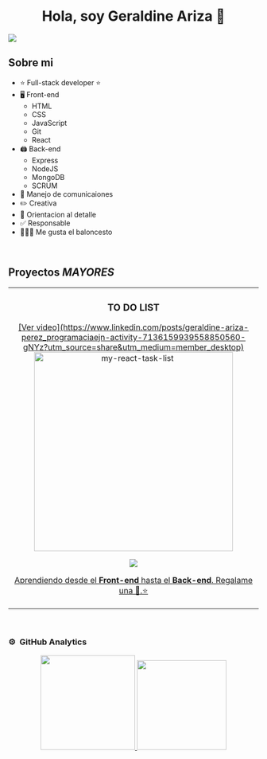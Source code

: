 <div align="center">
<h1 align="center">Hola, soy Geraldine Ariza 👋</h1>
</div>
<img src="https://github.com/GeralAriza12/GeralAriza12/assets/116414042/f3601a90-4472-4aea-bed8-8c8d8f158ae4">


## Sobre mi


- ⭐ Full-stack developer ⭐ 
- 🖥️ Front-end
    - HTML
    - CSS
    - JavaScript
    - Git
    - React 
- 🖨️ Back-end
    - Express
    - NodeJS 
    - MongoDB
    - SCRUM
- 🎥 Manejo de comunicaiones 
- ✏️ Creativa 
- 🎀 Orientacion al detalle 
- ✅ Responsable
- ⛹🏾‍♂️ Me gusta el baloncesto

<br>

## Proyectos *MAYORES*
<table>
<tr>
<td width="50%">
<h3 align="center">TO DO LIST</h3>
<div align="center">

<a href="https://github.com/GeralAriza12/my-react-task-list/tree/review-3/" target="_blank">
[Ver video](https://www.linkedin.com/posts/geraldine-ariza-perez_programaciaejn-activity-7136159939558850560-gNYz?utm_source=share&utm_medium=member_desktop)
<img src="https://drive.google.com/file/d/11IGXCmTkFvtOgtmmFqfbofQhpEWzONxX/view?usp=drive_link" width="400" alt="my-react-task-list"></a>

<p>
<a href="https://github.com/GeralAriza12/my-react-task-list/tree/review-3/" target="_red">
<img src="https://img.shields.io/badge/C%C3%93DIGO-000?style=for-the-badge&logo=github&logoColor=whit4">
</p>
<p>Aprendiendo desde el <strong>Front-end</strong> hasta el <strong>Back-end</strong>. Regalame una 🌟.⭐</p>
</div>
                                                                                      
</td>  
</table>                                                                                 
</div>
<br>

### ⚙️ &nbsp;GitHub Analytics

<p align="center">
<a href="https://github.com/GeralAriza12">
  <img height="190em" src="https://github-readme-stats-eight-theta.vercel.app/api?username=GeralAriza12&show_icons=true&theme=algolia&include_all_commits=true&count_private=true"/>
  <img height="180em" src="https://github-readme-stats-eight-theta.vercel.app/api/top-langs/?username=GeralAriza12&layout=compact&langs_count=8&theme=algolia"/>
</a>
</p>
